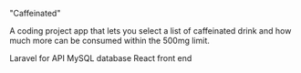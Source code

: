 "Caffeinated"

A coding project app that lets you select a list of caffeinated drink and how much more can be consumed within the 500mg limit. 

Laravel for API
MySQL database
React front end
